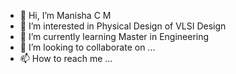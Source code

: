 - 👋 Hi, I’m Manisha C M
- 👀 I’m interested in Physical Design of VLSI Design 
- 🌱 I’m currently learning Master in Engineering 
- 💞️ I’m looking to collaborate on ...
- 📫 How to reach me ...

<!---
manisha1912/manisha1912 is a ✨ special ✨ repository because its `README.md` (this file) appears on your GitHub profile.
You can click the Preview link to take a look at your changes.
--->
